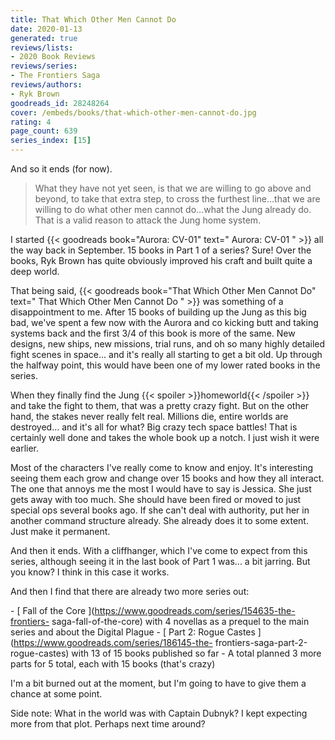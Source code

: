 ```yaml
---
title: That Which Other Men Cannot Do
date: 2020-01-13
generated: true
reviews/lists:
- 2020 Book Reviews
reviews/series:
- The Frontiers Saga
reviews/authors:
- Ryk Brown
goodreads_id: 28248264
cover: /embeds/books/that-which-other-men-cannot-do.jpg
rating: 4
page_count: 639
series_index: [15]
---
```

And so it ends (for now).  

> What they have not yet seen, is that we are willing to go above and beyond, to take that extra step, to cross the furthest line…that we are willing to do what other men cannot do…what the Jung already do. That is a valid reason to attack the Jung home system.

<!--more-->

I started {{< goodreads book="Aurora: CV-01" text=" Aurora: CV-01 " >}} all the way back in September. 15 books in Part 1 of a series? Sure! Over the books, Ryk Brown has quite obviously improved his craft and built quite a deep world.  

That being said, {{< goodreads book="That Which Other Men Cannot Do" text=" That Which Other Men Cannot Do " >}} was something of a disappointment to me. After 15 books of building up the Jung as this big bad, we've spent a few now with the Aurora and co kicking butt and taking systems back and the first 3/4 of this book is more of the same. New designs, new ships, new missions, trial runs, and oh so many highly detailed fight scenes in space... and it's really all starting to get a bit old. Up through the halfway point, this would have been one of my lower rated books in the series.  

When they finally find the Jung  {{< spoiler >}}homeworld{{< /spoiler >}} and take the fight to them, that was a pretty crazy fight. But on the other hand, the stakes never really felt real. Millions die, entire worlds are destroyed... and it's all for what? Big crazy tech space battles! That is certainly well done and takes the whole book up a notch. I just wish it were earlier.  

Most of the characters I've really come to know and enjoy. It's interesting seeing them each grow and change over 15 books and how they all interact. The one that annoys me the most I would have to say is Jessica. She just gets away with too much. She should have been fired or moved to just special ops several books ago. If she can't deal with authority, put her in another command structure already. She already does it to some extent. Just make it permanent.  

And then it ends. With a cliffhanger, which I've come to expect from this series, although seeing it in the last book of Part 1 was... a bit jarring. But you know? I think in this case it works.  

And then I find that there are already two more series out:  

\- [ Fall of the Core ](https://www.goodreads.com/series/154635-the-frontiers- saga-fall-of-the-core) with 4 novellas as a prequel to the main series and about the Digital Plague   \- [ Part 2: Rogue Castes ](https://www.goodreads.com/series/186145-the- frontiers-saga-part-2-rogue-castes) with 13 of 15 books published so far   \- A total planned 3 more parts for 5 total, each with 15 books (that's crazy)  

I'm a bit burned out at the moment, but I'm going to have to give them a chance at some point.  

Side note: What in the world was with Captain Dubnyk? I kept expecting more from that plot. Perhaps next time around?